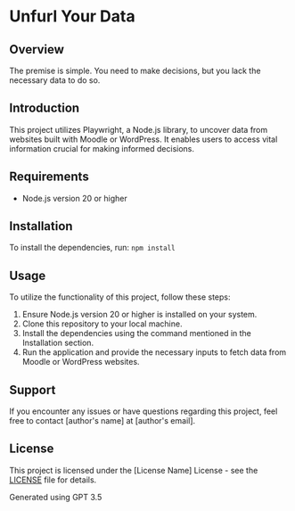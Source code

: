 # Unfurl Your Data

## Overview

The premise is simple. You need to make decisions, but you lack the necessary data to do so.

## Introduction

This project utilizes Playwright, a Node.js library, to uncover data from websites built with Moodle or WordPress. It enables users to access vital information crucial for making informed decisions.

## Requirements

- Node.js version 20 or higher

## Installation

To install the dependencies, run:
`npm install`

## Usage

To utilize the functionality of this project, follow these steps:

1. Ensure Node.js version 20 or higher is installed on your system.
2. Clone this repository to your local machine.
3. Install the dependencies using the command mentioned in the Installation section.
4. Run the application and provide the necessary inputs to fetch data from Moodle or WordPress websites.

## Support

If you encounter any issues or have questions regarding this project, feel free to contact [author's name] at [author's email].

## License

This project is licensed under the [License Name] License - see the [LICENSE](LICENSE) file for details.

Generated using GPT 3.5
